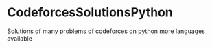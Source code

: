 # CodeforcesSolutionsPython
Solutions of many problems of codeforces on python more languages available
